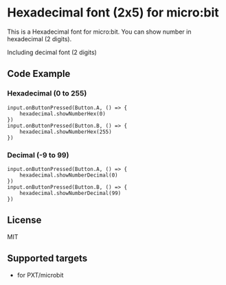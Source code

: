 # Hexadecimal font (2x5) for micro:bit

This is a Hexadecimal font for micro:bit.
You can show number in hexadecimal (2 digits).

Including decimal font (2 digits)

## Code Example

### Hexadecimal (0 to 255)
```blocks
input.onButtonPressed(Button.A, () => {
    hexadecimal.showNumberHex(0)
})
input.onButtonPressed(Button.B, () => {
    hexadecimal.showNumberHex(255)
})
```

### Decimal (-9 to 99)
```blocks
input.onButtonPressed(Button.A, () => {
    hexadecimal.showNumberDecimal(0)
})
input.onButtonPressed(Button.B, () => {
    hexadecimal.showNumberDecimal(99)
})
```

## License

MIT

## Supported targets

* for PXT/microbit

